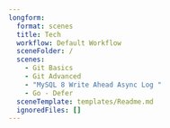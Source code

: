 ```yaml
---
longform:
  format: scenes
  title: Tech
  workflow: Default Workflow
  sceneFolder: /
  scenes:
    - Git Basics
    - Git Advanced
    - "MySQL 8 Write Ahead Async Log "
    - Go - Defer
  sceneTemplate: templates/Readme.md
  ignoredFiles: []
---
```

